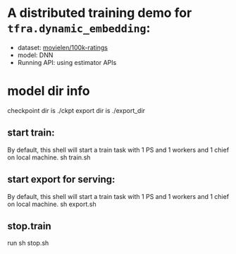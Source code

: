 # A distributed training demo for `tfra.dynamic_embedding`:

- dataset: [movielen/100k-ratings](https://www.tensorflow.org/datasets/catalog/movielens#movielens100k-ratings)
- model: DNN
- Running API: using estimator APIs

# model dir info
checkpoint dir is ./ckpt
export dir is ./export_dir

## start train:
By default, this shell will start a train task with 1 PS and 1 workers and 1 chief on local machine.
sh train.sh

## start export for serving:
By default, this shell will start a train task with 1 PS and 1 workers and 1 chief on local machine.
sh export.sh

## stop.train
run sh stop.sh